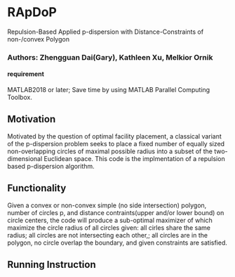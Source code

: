 # RApDoP
Repulsion-Based Applied p-dispersion with Distance-Constraints of non-/convex Polygon
### Authors: Zhengguan Dai(Gary), Kathleen Xu, Melkior Ornik
#### requirement
MATLAB2018 or later; Save time by using MATLAB Parallel Computing Toolbox.
## Motivation
Motivated by the question of optimal facility placement, a classical variant of the p-dispersion problem seeks to place a fixed number of equally sized non-overlapping circles of maximal possible radius into a subset of the two-dimensional Euclidean space. This code is the implmentation of a repulsion based p-dispersion algorithm. 
## Functionality
Given a convex or non-convex simple (no side intersection) polygon, number of circles p, and distance contraints(upper and/or lower bound) on circle centers, the code will produce a sub-optimal maximizer of which maximize the circle radius of all circles given: all cirles share the same radius; all circles are not intersecting each other,; all circles are in the polygon, no circle overlap the boundary, and given constraints are satisfied.
## Running Instruction
